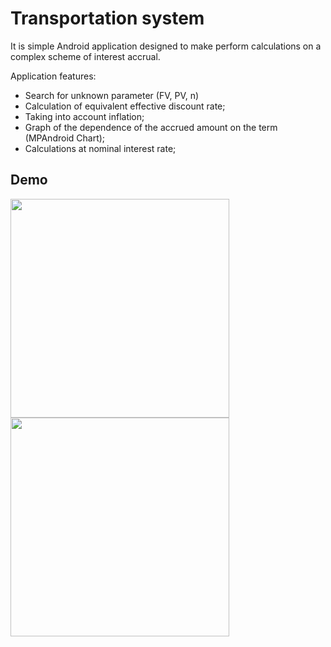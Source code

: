 # Transportation system

It is simple Android application designed to make perform calculations on a complex scheme of interest accrual.

Application features:
- Search for unknown parameter (FV, PV, n)
- Calculation of equivalent effective discount rate;
- Taking into account inflation;
- Graph of the dependence of the accrued amount on the term (MPAndroid Chart);
- Calculations at nominal interest rate;

## Demo
 <img src="https://user-images.githubusercontent.com/39419270/96927138-4a224100-14bf-11eb-8e9d-7df3304e52df.png" width="350"/>
 <img src="https://user-images.githubusercontent.com/39419270/96927180-5ad2b700-14bf-11eb-884d-78d1a6151012.gif" width="350" />
